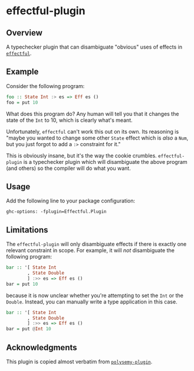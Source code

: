 # effectful-plugin

## Overview

A typechecker plugin that can disambiguate "obvious" uses of effects in
[`effectful`](https://hackage.haskell.org/package/effectful).


## Example

Consider the following program:

```haskell
foo :: State Int :> es => Eff es ()
foo = put 10
```

What does this program do? Any human will tell you that it changes the state of
the `Int` to 10, which is clearly what's meant.

Unfortunately, `effectful` can't work this out on its own. Its reasoning is
"maybe you wanted to change some other `State` effect which is *also* a `Num`,
but you just forgot to add a `:>` constraint for it."

This is obviously insane, but it's the way the cookie crumbles.
`effectful-plugin` is a typechecker plugin which will disambiguate the above
program (and others) so the compiler will do what you want.


## Usage

Add the following line to your package configuration:

```
ghc-options: -fplugin=Effectful.Plugin
```


## Limitations

The `effectful-plugin` will only disambiguate effects if there is exactly one
relevant constraint in scope. For example, it will *not* disambiguate the
following program:

```haskell
bar :: '[ State Int
        , State Double
        ] :>> es => Eff es ()
bar = put 10
```

because it is now unclear whether you're attempting to set the `Int` or the
`Double`. Instead, you can manually write a type application in this case.

```haskell
bar :: '[ State Int
        , State Double
        ] :>> es => Eff es ()
bar = put @Int 10
```


## Acknowledgments

This plugin is copied almost verbatim from [`polysemy-plugin`](https://github.com/polysemy-research/polysemy/tree/master/polysemy-plugin).

